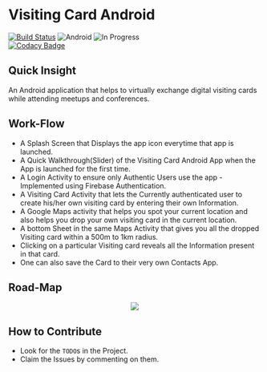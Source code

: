 # Visiting Card Android

[![Build Status](https://travis-ci.org/JBossOutreach/visiting-card-android.svg?branch=master)](https://travis-ci.org/JBossOutreach/visiting-card-android)
![Android](https://img.shields.io/badge/GCI-Android-green.svg?longCache=true&style=flat-square)   ![In Progress](https://img.shields.io/badge/In--progress-true-green.svg?longCache=true&style=flat-square) <br />
[![Codacy Badge](https://api.codacy.com/project/badge/Grade/06bd6acff9cd4506985192596642ef5f)](https://www.codacy.com/app/JBossOutreach/visiting-card-android?utm_source=github.com&amp;utm_medium=referral&amp;utm_content=JBossOutreach/visiting-card-android&amp;utm_campaign=Badge_Grade)

## Quick Insight
An Android application that helps to virtually exchange digital visiting cards while attending meetups and conferences.<br>

## Work-Flow
- A Splash Screen that Displays the app icon everytime that app is launched.<br>
- A Quick Walkthrough(Slider) of the Visiting Card Android App when the App is launched for the first time.<br>
- A Login Activity to ensure only Authentic Users use the app - Implemented using Firebase Authentication.<br>
- A Visiting Card Activity that lets the Currently authenticated user to create his/her own visiting card by entering their own Information.<br>
- A Google Maps activity that helps you spot your current location and also helps you drop your own visiting card in the current location.<br>
- A bottom Sheet in the same Maps Activity that gives you all the dropped Visiting card within a 500m to 1km radius.<br>
- Clicking on a particular Visiting card reveals all the Information present in that card.
- One can also save the Card to their very own Contacts App.<br>

## Road-Map
<p align="center">
    <img src="Images/Visiting_Card_Map.jpg">
</p>

## How to Contribute
- Look for the `TODO`s in the Project.<br>
- Claim the Issues by commenting on them.


